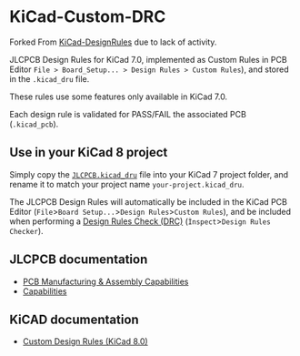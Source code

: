 # KiCad-Custom-DRC

Forked From [KiCad-DesignRules]([url](https://github.com/labtroll/KiCad-DesignRules)) due to lack of activity.

JLCPCB Design Rules for KiCad 7.0, implemented as Custom Rules in PCB Editor `File > Board_Setup... > Design Rules > Custom Rules`), and stored in the `.kicad_dru` file.

These rules use some features only available in KiCad 7.0.

Each design rule is validated for PASS/FAIL the associated PCB (`.kicad_pcb`).

## Use in your KiCad 8 project

Simply copy the [`JLCPCB.kicad_dru`](JLCPCB/JLCPCB.kicad_dru) file into your KiCad 7 project folder, and rename it to match your project name `your-project.kicad_dru`.

The JLCPCB Design Rules will automatically be included in the KiCad PCB Editor (`File`>`Board Setup...`>`Design Rules`>`Custom Rules`), and be included when performing a [Design Rules Check (DRC)](https://docs.kicad.org/7.0/en/pcbnew/pcbnew.html#design_rule_checking) (`Ìnspect`>`Design Rules Checker`).

## JLCPCB documentation
- [PCB Manufacturing & Assembly Capabilities](https://jlcpcb.com/capabilities/pcb-capabilities)
- [Capabilities](https://jlcpcb.com/capabilities/Eagle%20PCB%20to%20gerber%20files)

## KiCAD documentation
- [Custom Design Rules (KiCad 8.0)](https://docs.kicad.org/8.0/en/pcbnew/pcbnew.html#custom-design-rules)

